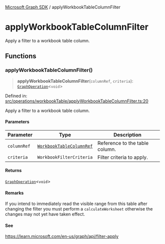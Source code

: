 [Microsoft Graph SDK](README.md) / applyWorkbookTableColumnFilter

# applyWorkbookTableColumnFilter

Apply a filter to a workbook table column.

## Functions

### applyWorkbookTableColumnFilter()

> **applyWorkbookTableColumnFilter**(`columnRef`, `criteria`): [`GraphOperation`](GraphOperation.md#graphoperation)\<`void`\>

Defined in: [src/operations/workbookTable/applyWorkbookTableColumnFilter.ts:20](https://github.com/Future-Secure-AI/microsoft-graph/blob/main/src/operations/workbookTable/applyWorkbookTableColumnFilter.ts#L20)

Apply a filter to a workbook table column.

#### Parameters

| Parameter | Type | Description |
| ------ | ------ | ------ |
| `columnRef` | [`WorkbookTableColumnRef`](WorkbookTable-1.md#workbooktablecolumnref) | Reference to the table column. |
| `criteria` | `WorkbookFilterCriteria` | Filter criteria to apply. |

#### Returns

[`GraphOperation`](GraphOperation.md#graphoperation)\<`void`\>

#### Remarks

If you intend to immediately read the visible range from this table after changing the filter you must perform a `calculateWorksheet` otherwise the changes may not yet have taken effect.

#### See

https://learn.microsoft.com/en-us/graph/api/filter-apply
